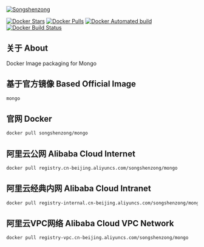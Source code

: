 [![Songshenzong](https://cdn.songshenzong.com/images/logo.png)](https://songshenzong.com)

[![Docker Stars](https://img.shields.io/docker/stars/songshenzong/mongo.svg?style=flat-square)](https://hub.docker.com/r/songshenzong/php/)
[![Docker Pulls](https://img.shields.io/docker/pulls/songshenzong/mongo.svg?style=flat-square)](https://hub.docker.com/r/songshenzong/php/)
[![Docker Automated build](https://img.shields.io/docker/automated/songshenzong/mongo.svg?style=flat-square)](https://hub.docker.com/r/songshenzong/php/)
[![Docker Build Status](https://img.shields.io/docker/build/songshenzong/mongo.svg?style=flat-square)](https://hub.docker.com/r/songshenzong/php/)


## 关于 About
Docker Image packaging for Mongo


## 基于官方镜像 Based Official Image

```bash
mongo
```



## 官网 Docker

```bash
docker pull songshenzong/mongo
```



## 阿里云公网 Alibaba Cloud Internet

```bash
docker pull registry.cn-beijing.aliyuncs.com/songshenzong/mongo
```


## 阿里云经典内网 Alibaba Cloud Intranet

```bash
docker pull registry-internal.cn-beijing.aliyuncs.com/songshenzong/mongo
```



## 阿里云VPC网络 Alibaba Cloud VPC Network

```bash
docker pull registry-vpc.cn-beijing.aliyuncs.com/songshenzong/mongo
```
